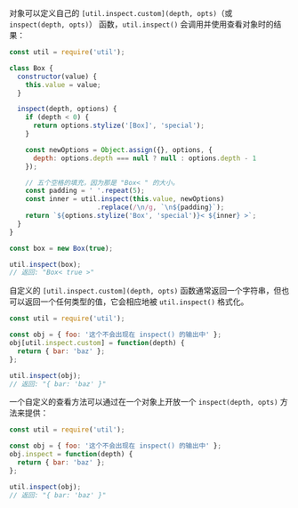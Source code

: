 
<!-- type=misc -->

对象可以定义自己的 `[util.inspect.custom](depth, opts)`（或 `inspect(depth, opts)`） 函数，`util.inspect()` 会调用并使用查看对象时的结果：

```js
const util = require('util');

class Box {
  constructor(value) {
    this.value = value;
  }

  inspect(depth, options) {
    if (depth < 0) {
      return options.stylize('[Box]', 'special');
    }

    const newOptions = Object.assign({}, options, {
      depth: options.depth === null ? null : options.depth - 1
    });

    // 五个空格的填充，因为那是 "Box< " 的大小。
    const padding = ' '.repeat(5);
    const inner = util.inspect(this.value, newOptions)
                      .replace(/\n/g, `\n${padding}`);
    return `${options.stylize('Box', 'special')}< ${inner} >`;
  }
}

const box = new Box(true);

util.inspect(box);
// 返回: "Box< true >"
```

自定义的 `[util.inspect.custom](depth, opts)` 函数通常返回一个字符串，但也可以返回一个任何类型的值，它会相应地被 `util.inspect()` 格式化。

```js
const util = require('util');

const obj = { foo: '这个不会出现在 inspect() 的输出中' };
obj[util.inspect.custom] = function(depth) {
  return { bar: 'baz' };
};

util.inspect(obj);
// 返回: "{ bar: 'baz' }"
```

一个自定义的查看方法可以通过在一个对象上开放一个 `inspect(depth, opts)` 方法来提供：

```js
const util = require('util');

const obj = { foo: '这个不会出现在 inspect() 的输出中' };
obj.inspect = function(depth) {
  return { bar: 'baz' };
};

util.inspect(obj);
// 返回: "{ bar: 'baz' }"
```

